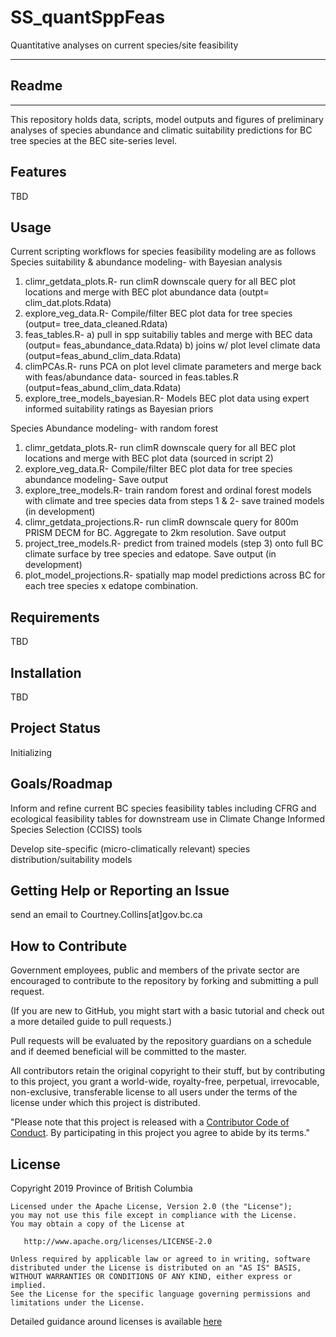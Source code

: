 # SS_quantSppFeas
Quantitative analyses on current species/site feasibility

---
## Readme 
---
This repository holds data, scripts, model outputs and figures of preliminary analyses of species abundance and climatic suitability predictions for BC tree species at the BEC site-series level.

## Features
TBD

## Usage
Current scripting workflows for species feasibility modeling are as follows 
Species suitability & abundance modeling- with Bayesian analysis 
1. climr_getdata_plots.R- run climR downscale query for all BEC plot locations and merge with BEC plot abundance data  (outpt= clim_dat.plots.Rdata)
2. explore_veg_data.R- Compile/filter BEC plot data for tree species (output= tree_data_cleaned.Rdata)
3. feas_tables.R- a) pull in spp suitabiliy tables and merge with BEC data (output= feas_abundance_data.Rdata) b) joins w/ plot level climate data (output=feas_abund_clim_data.Rdata)
4. climPCAs.R- runs PCA on plot level climate parameters and merge back with feas/abundance data- sourced in feas.tables.R (output=feas_abund_clim_data.Rdata)
5. explore_tree_models_bayesian.R- Models BEC plot data using expert informed suitability ratings as Bayesian priors

Species Abundance modeling- with random forest 
1. climr_getdata_plots.R- run climR downscale query for all BEC plot locations and merge with BEC plot data (sourced in script 2) 
2. explore_veg_data.R- Compile/filter BEC plot data for tree species abundance modeling- Save output 
3. explore_tree_models.R- train random forest and ordinal forest models with climate and tree species data from steps 1 & 2- save trained models (in development)
4. climr_getdata_projections.R- run climR downscale query for 800m PRISM DECM for BC. Aggregate to 2km resolution. Save output 
5. project_tree_models.R- predict from trained models (step 3) onto full BC climate surface by tree species and edatope. Save output (in development)
6. plot_model_projections.R- spatially map model predictions across BC for each tree species x edatope combination. 




## Requirements
TBD

## Installation
TBD

## Project Status
Initializing 

## Goals/Roadmap
Inform and refine current BC species feasibility tables including CFRG and ecological feasibility tables for downstream use in Climate Change Informed Species Selection (CCISS) tools

Develop site-specific (micro-climatically relevant) species distribution/suitability models 

## Getting Help or Reporting an Issue
send an email to Courtney.Collins[at]gov.bc.ca

## How to Contribute
Government employees, public and members of the private sector are encouraged to contribute to the repository by forking and submitting a pull request.

(If you are new to GitHub, you might start with a basic tutorial and check out a more detailed guide to pull requests.)

Pull requests will be evaluated by the repository guardians on a schedule and if deemed beneficial will be committed to the master.

All contributors retain the original copyright to their stuff, but by contributing to this project, you grant a world-wide, royalty-free, perpetual, irrevocable, non-exclusive, transferable license to all users under the terms of the license under which this project is distributed.


"Please note that this project is released with a [Contributor Code of Conduct](CODE_OF_CONDUCT.md). By participating in this project you agree to abide by its terms."

## License

  Copyright 2019 Province of British Columbia

    Licensed under the Apache License, Version 2.0 (the "License");
    you may not use this file except in compliance with the License.
    You may obtain a copy of the License at 

       http://www.apache.org/licenses/LICENSE-2.0

    Unless required by applicable law or agreed to in writing, software
    distributed under the License is distributed on an "AS IS" BASIS,
    WITHOUT WARRANTIES OR CONDITIONS OF ANY KIND, either express or implied.
    See the License for the specific language governing permissions and
    limitations under the License.

Detailed guidance around licenses is available 
[here](LICENSE.md)
